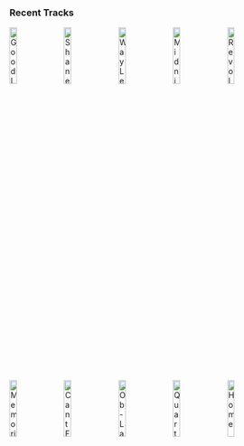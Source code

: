 ### Recent Tracks
[<img src='https://lastfm.freetls.fastly.net/i/u/300x300/b243e3b226cf4b3089e166f30e2cb83c.png' width='16%' height='16%' alt='Good Life'>](https://www.last.fm/music/onerepublic/_/good%2blife)&nbsp;&nbsp;&nbsp;&nbsp;[<img src='https://lastfm.freetls.fastly.net/i/u/300x300/5a7d65f9054b7cd3a9bbb2c9aa3c72ff.png' width='16%' height='16%' alt='Shane'>](https://www.last.fm/music/fruit%2bbats/_/shane)&nbsp;&nbsp;&nbsp;&nbsp;[<img src='https://lastfm.freetls.fastly.net/i/u/300x300/c2ba683b3b9621ea6e25893182298036.png' width='16%' height='16%' alt='Way Less Sad'>](https://www.last.fm/music/ajr/_/way%2bless%2bsad)&nbsp;&nbsp;&nbsp;&nbsp;[<img src='https://lastfm.freetls.fastly.net/i/u/300x300/9636b4b70d6a4aed99ba42859a9d3297.png' width='16%' height='16%' alt='Midnight City'>](https://www.last.fm/music/m83/_/midnight%2bcity)&nbsp;&nbsp;&nbsp;&nbsp;[<img src='https://lastfm.freetls.fastly.net/i/u/300x300/482d81cf7ea25dd9e73d1fc5a7bc75db.png' width='16%' height='16%' alt='Revolution (feat. First Aid Kit)'>](https://www.last.fm/music/van%2bwilliam/_/revolution%2b%2528feat.%2bfirst%2baid%2bkit%2529)&nbsp;&nbsp;&nbsp;&nbsp;<br>[<img src='https://lastfm.freetls.fastly.net/i/u/300x300/9375c817003bcc97814aa01b07d31fb3.png' width='16%' height='16%' alt='Memorized'>](https://www.last.fm/music/mat%2bkearney/_/memorized)&nbsp;&nbsp;&nbsp;&nbsp;[<img src='https://lastfm.freetls.fastly.net/i/u/300x300/8a54e33c0046d4752bcf56b37adaa97c.png' width='16%' height='16%' alt='Cant Feel My Face'>](https://www.last.fm/music/the%2bweeknd/_/can%2527t%2bfeel%2bmy%2bface)&nbsp;&nbsp;&nbsp;&nbsp;[<img src='https://lastfm.freetls.fastly.net/i/u/300x300/596f234606f9f45c1cb58a79c6279c6a.png' width='16%' height='16%' alt='Ob-La-Di, Ob-La-Da - Remastered 2009'>](https://www.last.fm/music/the%2bbeatles/_/ob-la-di%252c%2bob-la-da%2b-%2bremastered%2b2009)&nbsp;&nbsp;&nbsp;&nbsp;[<img src='https://lastfm.freetls.fastly.net/i/u/300x300/4ecccec0fb86410eb6066f5971519da5.png' width='16%' height='16%' alt='Quarter Past Midnight'>](https://www.last.fm/music/bastille/_/quarter%2bpast%2bmidnight)&nbsp;&nbsp;&nbsp;&nbsp;[<img src='https://lastfm.freetls.fastly.net/i/u/300x300/083be10d379f45b09596bd2325cde680.png' width='16%' height='16%' alt='Home'>](https://www.last.fm/music/phillip%2bphillips/_/home)&nbsp;&nbsp;&nbsp;&nbsp;<br>